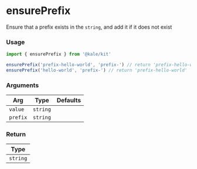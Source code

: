 # ensurePrefix

Ensure that a prefix exists in the `string`, and add it if it does not exist

### Usage

```ts
import { ensurePrefix } from '@kale/kit'

ensurePrefix('prefix-hello-world', 'prefix-') // return 'prefix-hello-world'
ensurePrefix('hello-world', 'prefix-') // return 'prefix-hello-world'
```

### Arguments

| Arg      |   Type   | Defaults |
| -------- | :------: | -------: |
| `value`  | `string` |          |
| `prefix` | `string` |          |

### Return

|   Type   |
| :------: |
| `string` |
